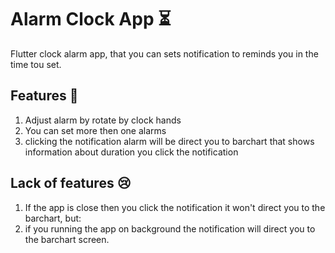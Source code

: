 # Alarm Clock App ⏳

Flutter clock alarm app, that you can sets notification to reminds you in the time tou set.

## Features 👏
1. Adjust alarm by rotate by clock hands
2. You can set more then one alarms
3. clicking the notification alarm will be direct you to barchart that shows information about duration you click the notification

## Lack of features 😢
1. If the app is close then you click the notification it won't direct you to the barchart, but:
2. if you running the app on background the notification will direct you to the barchart screen.

